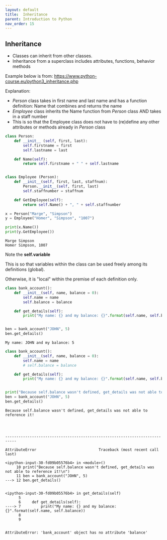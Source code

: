 ```yaml
---
layout: default
title:  Inheritance
parent: Introduction to Python
nav_order: 15
---
```


## Inheritance
+ Classes can inherit from other classes.
+ Inheritance from a superclass includes attributes, functions, behavior methods

Example below is from: https://www.python-course.eu/python3_inheritance.php

Explanation:
+ _Person_ class takes in first name and last name and has a function definition: Name that combines and returns the name
+ _Employee_ class inherits the Name function from _Person_ class AND takes in a staff number
 + This is so that the Employee class does not have to (re)define any other attributes or methods already in _Person_ class





```python
class Person:
    def __init__ (self, first, last):
        self.firstname = first
        self.lastname = last

    def Name(self):
        return self.firstname + " " + self.lastname


class Employee (Person):
    def __init__(self, first, last, staffnum):
        Person.__init__(self, first, last)
        self.staffnumber = staffnum

    def GetEmployee(self):
        return self.Name() + ", " + self.staffnumber
```


```python
x = Person("Marge", "Simpson")
y = Employee("Homer", "Simpson", "1007")

print(x.Name())
print(y.GetEmployee())
```

    Marge Simpson
    Homer Simpson, 1007


Note the **self.variable**

This is so that variables within the class can be used freely among its definitions (global).

Otherwise, it is "local" within the premise of each definition only.


```python
class bank_account():
    def __init__(self, name, balance = 0):
        self.name = name
        self.balance = balance

    def get_details(self):
        print("My name: {} and my balance: {}".format(self.name, self.balance))


ben = bank_account("JOHN", 5)
ben.get_details()
```

    My name: JOHN and my balance: 5



```python
class bank_account():
    def __init__(self, name, balance = 0):
        self.name = name
        # self.balance = balance

    def get_details(self):
        print("My name: {} and my balance: {}".format(self.name, self.balance))


print("Because self.balance wasn't defined, get_details was not able to reference it!\n")
ben = bank_account("JOHN", 5)
ben.get_details()
```

    Because self.balance wasn't defined, get_details was not able to reference it!




    ---------------------------------------------------------------------------

    AttributeError                            Traceback (most recent call last)

    <ipython-input-30-fd09b05576b4> in <module>()
         10 print("Because self.balance wasn't defined, get_details was not able to reference it!\n")
         11 ben = bank_account("JOHN", 5)
    ---> 12 ben.get_details()


    <ipython-input-30-fd09b05576b4> in get_details(self)
          5
          6     def get_details(self):
    ----> 7         print("My name: {} and my balance: {}".format(self.name, self.balance))
          8
          9


    AttributeError: 'bank_account' object has no attribute 'balance'
